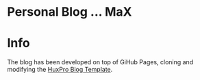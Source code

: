 # Personal Blog ... MaX

# Info
The blog has been developed on top of GiHub Pages, cloning and modifying the [HuxPro Blog Template](https://github.com/Huxpro/huxpro.github.io).


